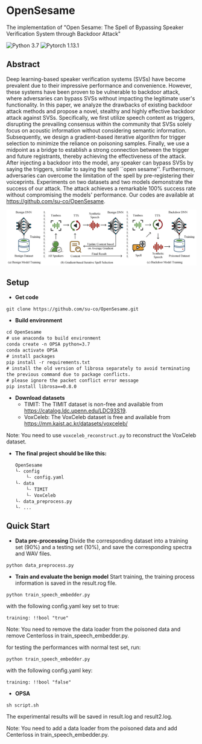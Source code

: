 # OpenSesame
The implementation of "Open Sesame: The Spell of Bypassing Speaker Verification System through Backdoor Attack"

![Python 3.7](https://img.shields.io/badge/python-3.7-green.svg?style=plastic)
![Pytorch 1.13.1](https://img.shields.io/badge/pytorch-1.13.1-red.svg?style=plastic)

## Abstract
Deep learning-based speaker verification systems (SVSs) have become prevalent due to their impressive performance and convenience. However, these systems have been proven to be vulnerable to backdoor attack, where adversaries can bypass SVSs without impacting the legitimate user's functionality. In this paper, we analyze the drawbacks of existing backdoor attack methods and propose a novel, stealthy and highly effective backdoor attack against SVSs. Specifically, we first utilize speech content as triggers, disrupting the prevailing consensus within the community that SVSs solely focus on acoustic information without considering semantic information. Subsequently, we design a gradient-based iterative algorithm for trigger selection to minimize the reliance on poisoning samples. Finally, we use a midpoint as a bridge to establish a strong connection between the trigger and future registrants, thereby achieving the effectiveness of the attack. After injecting a backdoor into the model, any speaker can bypass SVSs by saying the triggers, similar to saying the spell ``open sesame''. Furthermore, adversaries can overcome the limitation of the spell by pre-registering their voiceprints. Experiments on two datasets and two models demonstrate the success of our attack. The attack achieves a remarkable 100\% success rate without compromising the models' performance. Our codes are available at https://github.com/su-co/OpenSesame.

<img src="image/overview.png"/>

## Setup
- **Get code**
```shell 
git clone https://github.com/su-co/OpenSesame.git
```

- **Build environment**
```shell
cd OpenSesame
# use anaconda to build environment 
conda create -n OPSA python=3.7
conda activate OPSA
# install packages
pip install -r requirements.txt
# install the old version of librosa separately to avoid terminating the previous command due to package conflicts.
# please ignore the packet conflict error message
pip install librosa==0.8.0
```

- **Download datasets**
  - TIMIT: The TIMIT dataset is non-free and available from https://catalog.ldc.upenn.edu/LDC93S19.
  - VoxCeleb: The VoxCeleb dataset is free and available from https://mm.kaist.ac.kr/datasets/voxceleb/

 Note: You need to use `voxceleb_reconstruct.py` to reconstruct the VoxCeleb dataset.

- **The final project should be like this:**
    ```shell
    OpenSesame
    └- config
        └- config.yaml
    └- data
        └- TIMIT
        └- VoxCeleb
    └- data_preprocess.py
    └- ...
    ```

## Quick Start
- **Data pre-processing**
Divide the corresponding dataset into a training set (90%) and a testing set (10%), and save the corresponding spectra and WAV files.
```
python data_preprocess.py 
```

- **Train and evaluate the benign model**
Start training, the training process information is saved in the result.rog file.
```shell 
python train_speech_embedder.py 
```
with the following config.yaml key set to true:
```
training: !!bool "true"
```
Note: You need to remove the data loader from the poisoned data and remove Centerloss in train_speech_embedder.py.

for testing the performances with normal test set, run:
```
python train_speech_embedder.py
```
with the following config.yaml key:
```
training: !!bool "false"
```
- **OPSA**
```shell 
sh script.sh
```

The experimental results will be saved in result.log and result2.log.

Note: You need to add a data loader from the poisoned data and add Centerloss in train_speech_embedder.py.
